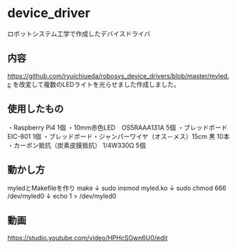 # device_driver
ロボットシステム工学で作成したデバイスドライバ

## 内容
https://github.com/ryuichiueda/robosys_device_drivers/blob/master/myled.c を改変して複数のLEDライトを光らせました作成しました。

## 使用したもの
・Raspberry Pi4 1個
・10mm赤色LED　OS5RAAA131A 5個
・ブレッドボード　EIC-801 1個
・ブレッドボード・ジャンパーワイヤ（オス－メス）15cm 黒 10本
・カーボン抵抗（炭素皮膜抵抗） 1/4W330Ω 5個
## 動かし方
myledとMakefileを作り
make
↓
sudo insmod myled.ko
↓
sudo chmod 666 /dev/myled0
↓
echo 1 > /dev/myled0
## 動画
https://studio.youtube.com/video/HPHcSGwn6U0/edit
